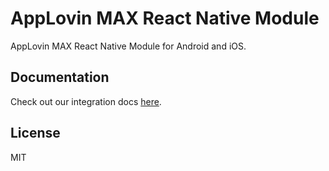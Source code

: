 # AppLovin MAX React Native Module

AppLovin MAX React Native Module for Android and iOS.

## Documentation
Check out our integration docs [here](https://dash.applovin.com/documentation/mediation/react-native/getting-started/integration).

## License
MIT
